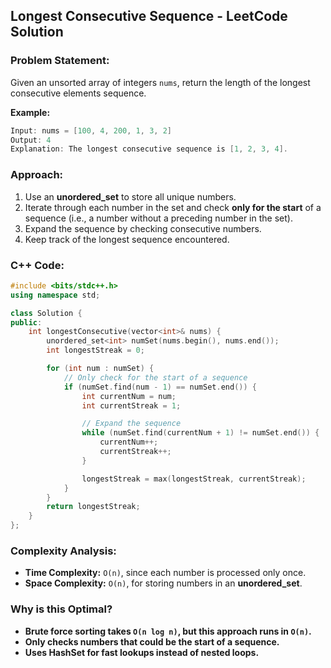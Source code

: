 ## Longest Consecutive Sequence - LeetCode Solution

### **Problem Statement:**
Given an unsorted array of integers `nums`, return the length of the longest consecutive elements sequence.

**Example:**
```cpp
Input: nums = [100, 4, 200, 1, 3, 2]
Output: 4
Explanation: The longest consecutive sequence is [1, 2, 3, 4].
```

### **Approach:**
1. Use an **unordered_set** to store all unique numbers.
2. Iterate through each number in the set and check **only for the start** of a sequence (i.e., a number without a preceding number in the set).
3. Expand the sequence by checking consecutive numbers.
4. Keep track of the longest sequence encountered.

### **C++ Code:**
```cpp
#include <bits/stdc++.h>
using namespace std;

class Solution {
public:
    int longestConsecutive(vector<int>& nums) {
        unordered_set<int> numSet(nums.begin(), nums.end());
        int longestStreak = 0;

        for (int num : numSet) {
            // Only check for the start of a sequence
            if (numSet.find(num - 1) == numSet.end()) {
                int currentNum = num;
                int currentStreak = 1;

                // Expand the sequence
                while (numSet.find(currentNum + 1) != numSet.end()) {
                    currentNum++;
                    currentStreak++;
                }

                longestStreak = max(longestStreak, currentStreak);
            }
        }
        return longestStreak;
    }
};
```

### **Complexity Analysis:**
- **Time Complexity:** `O(n)`, since each number is processed only once.
- **Space Complexity:** `O(n)`, for storing numbers in an **unordered_set**.

### **Why is this Optimal?**
- **Brute force sorting takes `O(n log n)`, but this approach runs in `O(n)`.**
- **Only checks numbers that could be the start of a sequence.**
- **Uses HashSet for fast lookups instead of nested loops.**
